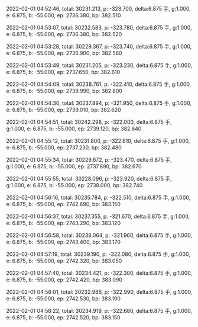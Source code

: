 2022-02-01 04:52:46, total: 30231.213, p: -323.700, delta:6.875 手, g:1.000, e: 6.875, b: -55.000, ep: 2736.380, bp: 382.510

2022-02-01 04:53:07, total: 30232.583, p: -323.780, delta:6.875 手, g:1.000, e: 6.875, b: -55.000, ep: 2736.380, bp: 382.520

2022-02-01 04:53:28, total: 30229.367, p: -323.740, delta:6.875 手, g:1.000, e: 6.875, b: -55.000, ep: 2736.900, bp: 382.580

2022-02-01 04:53:49, total: 30231.205, p: -323.230, delta:6.875 手, g:1.000, e: 6.875, b: -55.000, ep: 2737.650, bp: 382.610

2022-02-01 04:54:09, total: 30238.761, p: -322.410, delta:6.875 手, g:1.000, e: 6.875, b: -55.000, ep: 2739.990, bp: 382.800

2022-02-01 04:54:30, total: 30237.894, p: -321.950, delta:6.875 手, g:1.000, e: 6.875, b: -55.000, ep: 2739.010, bp: 382.620

2022-02-01 04:54:51, total: 30242.298, p: -322.000, delta:6.875 手, g:1.000, e: 6.875, b: -55.000, ep: 2739.120, bp: 382.640

2022-02-01 04:55:12, total: 30231.800, p: -322.610, delta:6.875 手, g:1.000, e: 6.875, b: -55.000, ep: 2737.230, bp: 382.480

2022-02-01 04:55:34, total: 30229.672, p: -323.470, delta:6.875 手, g:1.000, e: 6.875, b: -55.000, ep: 2737.890, bp: 382.670

2022-02-01 04:55:55, total: 30228.096, p: -323.920, delta:6.875 手, g:1.000, e: 6.875, b: -55.000, ep: 2738.000, bp: 382.740

2022-02-01 04:56:16, total: 30235.784, p: -322.510, delta:6.875 手, g:1.000, e: 6.875, b: -55.000, ep: 2742.690, bp: 383.150

2022-02-01 04:56:37, total: 30237.355, p: -321.670, delta:6.875 手, g:1.000, e: 6.875, b: -55.000, ep: 2743.290, bp: 383.120

2022-02-01 04:56:58, total: 30238.064, p: -321.960, delta:6.875 手, g:1.000, e: 6.875, b: -55.000, ep: 2743.400, bp: 383.170

2022-02-01 04:57:19, total: 30239.190, p: -322.080, delta:6.875 手, g:1.000, e: 6.875, b: -55.000, ep: 2742.320, bp: 383.050

2022-02-01 04:57:40, total: 30234.421, p: -322.300, delta:6.875 手, g:1.000, e: 6.875, b: -55.000, ep: 2742.420, bp: 383.090

2022-02-01 04:58:01, total: 30232.986, p: -322.990, delta:6.875 手, g:1.000, e: 6.875, b: -55.000, ep: 2742.530, bp: 383.190

2022-02-01 04:58:22, total: 30234.919, p: -322.680, delta:6.875 手, g:1.000, e: 6.875, b: -55.000, ep: 2742.520, bp: 383.150